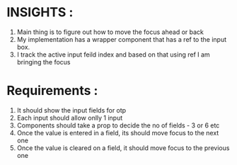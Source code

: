 
# INSIGHTS :

1. Main thing is to figure out how to move the focus ahead or back
2. My implementation has a wrapper component that has a ref to the input box.
3. I track the active input feild index and based on that using ref I am bringing the focus

# Requirements :

1. It should show the input fields for otp
2. Each input should allow onlly 1 input
3. Components should take a prop to decide the no of fields - 3 or 6 etc
4. Once the value is entered in a field, its should move focus to the next one
5. Once the value is cleared on a field, it should move focus to the previous one